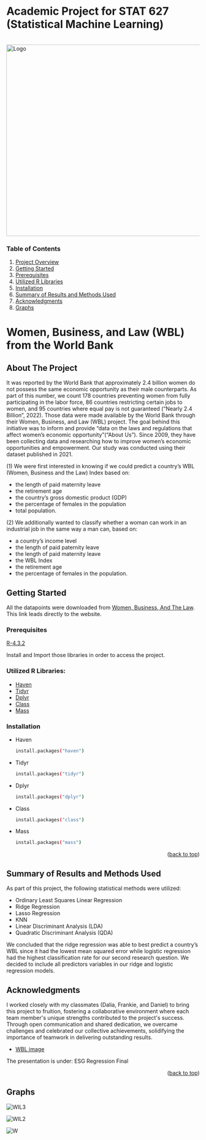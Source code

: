# Academic Project for STAT 627 (Statistical Machine Learning)

<!-- PROJECT LOGO -->
<br />
  <a href="https://github.com/Karene123/Women_in_the_labor_force">
    <img src="https://github.com/Karene123/Women_in_the_labor_force/assets/70621033/3cbbaccc-345f-452e-acf3-24b4e0c07304" alt="Logo" width="1500" height="500">
  </a>
  
<!-- TABLE OF CONTENTS -->
### Table of Contents

1. [Project Overview](#Project-Overview)
2. [Getting Started](#Getting-Started)
3. [Prerequisites](#Prerequisites)
4. [Utilized R Libraries](#Utilized-R-Libraries)
5. [Installation](#Installation)
6. [Summary of Results and Methods Used](#Summary-of-Results-and-Methods-Used)
7. [Acknowledgments](#Acknowledgments)
8. [Graphs](#Graphs)

# Women, Business, and Law (WBL) from the World Bank 

<!-- Project Overview -->
## About The Project

It was reported by the World Bank that approximately 2.4 billion women do not possess the same
economic opportunity as their male counterparts. As part of this number, we count 178 countries
preventing women from fully participating in the labor force, 86 countries restricting certain jobs
to women, and 95 countries where equal pay is not guaranteed (“Nearly 2.4 Billion”, 2022).
Those data were made available by the World Bank through their Women, Business, and Law (WBL)
project. The goal behind this initiative was to inform and provide “data on the laws and regulations
that affect women’s economic opportunity”(“About Us”). Since 2009, they have been collecting
data and researching how to improve women’s economic opportunities and empowerment. Our
study was conducted using their dataset published in 2021.

(1) We were first interested in knowing if we could predict a country’s WBL (Women, Business and
the Law) Index based on:
- the length of paid maternity leave
-  the retirement age
-  the country’s gross domestic product (GDP)
-  the percentage of females in the population
-   total population.

(2) We additionally wanted to classify whether a woman can work in an industrial job in the same way
a man can, based on:
- a country’s income level
- the length of paid paternity leave
- the length of paid maternity leave
- the WBL Index
- the retirement age
- the percentage of females in the population.

<!-- GETTING STARTED -->
## Getting Started

All the datapoints were downloaded from [Women, Business, And The Law](https://datacatalog.worldbank.org/search/dataset/0038489). 
This link leads directly to the website.

### Prerequisites

[R-4.3.2](https://cran.r-project.org/bin/windows/base/)

Install and Import those libraries in order to access the project.

### Utilized R Libraries:

* [Haven](https://cran.r-project.org/web/packages/haven/index.html)
* [Tidyr](https://cran.r-project.org/web/packages/tidyr/index.html)
* [Dplyr](https://dplyr.tidyverse.org/)
* [Class](https://cran.r-project.org/web/packages/class/index.html)
* [Mass](https://cran.r-project.org/web/packages/MASS/index.html)

### Installation

* Haven
  ```sh
  install.packages("haven")
  ```
* Tidyr
  ```sh
  install.packages("tidyr")
  ```
* Dplyr
  ```sh
  install.packages("dplyr")
  ```
* Class
  ```sh
  install.packages("class")
  ```
* Mass
  ```sh
  install.packages("mass")
  ```

    <p align="right">(<a href="#readme-top">back to top</a>)</p>

## Summary of Results and Methods Used


As part of this project, the following statistical methods were utilized:
- Ordinary Least Squares Linear Regression
- Ridge Regression
- Lasso Regression
- KNN
- Linear Discriminant Analysis (LDA)
- Quadratic Discriminant Analysis (QDA)
  
We concluded that the ridge regression was able to best predict a country’s WBL since it had the lowest mean squared error while logistic regression had the highest classification rate for our second research question. We decided to include all predictors variables in our ridge and logistic regression models.
 
<!-- ACKNOWLEDGMENTS -->
## Acknowledgments

I worked closely with my classmates (Dalia, Frankie, and Daniel) to bring this project to fruition, fostering a collaborative environment where each team member's unique strengths contributed to the project's success. Through open communication and shared dedication, we overcame challenges and celebrated our collective achievements, solidifying the importance of teamwork in delivering outstanding results.

- [WBL image](https://www.forbes.com/lists/top-companies-women/?sh=66cb12577910)

The presentation is under: ESG Regression Final
<p align="right">(<a href="#readme-top">back to top</a>)</p>

## Graphs
![WIL3](https://github.com/Karene123/Women_in_the_labor_force/assets/70621033/10b785fc-aae2-4c54-9f2f-31535ace80ec)

![WIL2](https://github.com/Karene123/Women_in_the_labor_force/assets/70621033/7e307f5b-b4c4-4cef-bec1-8e9ccb17c11e)

![W](https://github.com/Karene123/Women_in_the_labor_force/assets/70621033/3d6cc85d-60d2-4e4f-9be4-c1b8f76b6d23)



